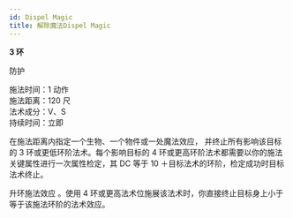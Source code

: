 ```yaml
---
id: Dispel Magic
title: 解除魔法Dispel Magic
---
```


**3 环**

防护

施法时间：1 动作  
施法距离：120 尺  
法术成分：V、S  
持续时间：立即

在施法距离内指定一个生物、一个物件或一处魔法效应，
并终止所有影响该目标的 3 环或更低环阶法术。每个影响目标的 4 环或更高环阶法术都需要以你的施法关键属性进行一次属性检定，其 DC 等于 10 ＋目标法术的环阶，检定成功时目标法术终止。

升环施法效应
。使用 4 环或更高法术位施展该法术时，你直接终止目标身上小于等于该施法环阶的法术效应。
